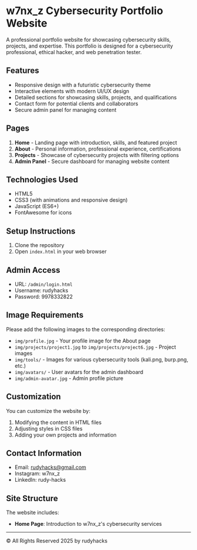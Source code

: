 # w7nx_z Cybersecurity Portfolio Website

A professional portfolio website for showcasing cybersecurity skills, projects, and expertise. This portfolio is designed for a cybersecurity professional, ethical hacker, and web penetration tester.

## Features

- Responsive design with a futuristic cybersecurity theme
- Interactive elements with modern UI/UX design
- Detailed sections for showcasing skills, projects, and qualifications
- Contact form for potential clients and collaborators
- Secure admin panel for managing content

## Pages

1. **Home** - Landing page with introduction, skills, and featured project
2. **About** - Personal information, professional experience, certifications
3. **Projects** - Showcase of cybersecurity projects with filtering options
4. **Admin Panel** - Secure dashboard for managing website content

## Technologies Used

- HTML5
- CSS3 (with animations and responsive design)
- JavaScript (ES6+)
- FontAwesome for icons

## Setup Instructions

1. Clone the repository
2. Open `index.html` in your web browser

## Admin Access

- URL: `/admin/login.html`
- Username: rudyhacks
- Password: 9978332822

## Image Requirements

Please add the following images to the corresponding directories:

- `img/profile.jpg` - Your profile image for the About page
- `img/projects/project1.jpg` to `img/projects/project6.jpg` - Project images
- `img/tools/` - Images for various cybersecurity tools (kali.png, burp.png, etc.)
- `img/avatars/` - User avatars for the admin dashboard
- `img/admin-avatar.jpg` - Admin profile picture

## Customization

You can customize the website by:
1. Modifying the content in HTML files
2. Adjusting styles in CSS files
3. Adding your own projects and information

## Contact Information

- Email: rudyhacks@gmail.com
- Instagram: w7nx_z
- LinkedIn: rudy-hacks

## Site Structure
The website includes:
- **Home Page**: Introduction to w7nx_z's cybersecurity services

---

© All Rights Reserved 2025 by rudyhacks 